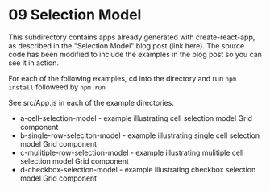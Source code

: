 # 09 Selection Model

This subdirectory contains apps already generated with create-react-app, as
described in the "Selection Model" blog post (link here).  The source code has been
modified to include the examples in the blog post so you can see it in action.

For each of the following examples, cd into the directory and run ```npm
install``` followeed by ```npm run```

See src/App.js in each of the example directories.

* a-cell-selection-model - example illustrating cell selection model Grid component
* b-single-row-seleciton-model - example illustrating single cell selection model Grid component
* c-mulitiple-row-selection-model - example illustrating mulitiple cell selection model Grid component
* d-checkbox-selection-model - example illustrating checkbox selection model Grid component


